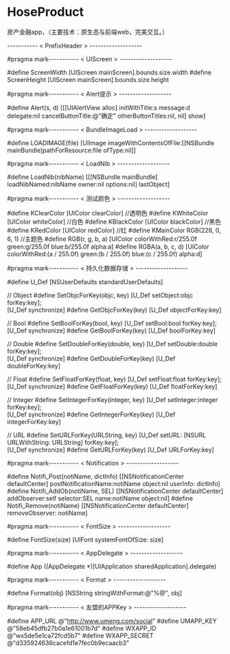 # HoseProduct
房产金融app，（主要技术：原生态与前端web，完美交互。）


----------- < PrefixHeader > -------------------

#pragma mark----------- < UIScreen > -------------------

#define ScreenWidth [UIScreen mainScreen].bounds.size.width
#define ScreenHeight [UIScreen mainScreen].bounds.size.height

#pragma mark----------- < Alert提示 > -------------------

#define Alert(s, d) [[[UIAlertView alloc] initWithTitle:s message:d delegate:nil cancelButtonTitle:@"确定" otherButtonTitles:nil, nil] show]

#pragma mark----------- < BundleImageLoad > -------------------

#define LOADIMAGE(file) [UIImage imageWithContentsOfFile:[[NSBundle mainBundle]pathForResource:file ofType:nil]]

#pragma mark----------- < LoadNib > -------------------

#define LoadNib(nibName) [[[NSBundle mainBundle] loadNibNamed:nibName owner:nil options:nil] lastObject]

#pragma mark----------- < 测试颜色 > -------------------

#define KClearColor [UIColor clearColor] //透明色
#define KWhiteColor [UIColor whiteColor] //白色
#define KBlackColor [UIColor blackColor] //黑色
#define KRedColor   [UIColor redColor]   //红
#define KMainColor  RGB(228, 0, 6, 1)   //主题色
#define RGB(r, g, b, a)  [UIColor colorWithRed:r/255.0f green:g/255.0f blue:b/255.0f alpha:a]
#define RGBA(a, b, c, d) [UIColor colorWithRed:(a / 255.0f) green:(b / 255.0f) blue:(c / 255.0f) alpha:d]


#pragma mark----------- < 持久化数据存储 > -------------------

#define U_Def [NSUserDefaults standardUserDefaults]

// Object
#define SetObjcForKey(objc, key) [U_Def setObject:objc forKey:key];\
[U_Def synchronize]
#define GetObjcForKey(key) [U_Def objectForKey:key]

// Bool
#define SetBoolForKey(bool, key) [U_Def setBool:bool forKey:key];\
[U_Def synchronize]
#define GetBoolForKey(key) [U_Def boolForKey:key]

// Double
#define SetDoubleForKey(double, key) [U_Def setDouble:double forKey:key];\
[U_Def synchronize]
#define GetDoubleForKey(key) [U_Def doubleForKey:key]

// Float
#define SetFloatForKey(float, key) [U_Def setFloat:float forKey:key];\
[U_Def synchronize]
#define GetFloatForKey(key) [U_Def floatForKey:key]

// Integer
#define SetIntegerForKey(integer, key) [U_Def setInteger:integer forKey:key];\
[U_Def synchronize]
#define GetIntegerForKey(key) [U_Def integerForKey:key]

// URL
#define SetURLForKey(URLString, key) [U_Def setURL: [NSURL URLWithString: URLString] forKey:key];\
[U_Def synchronize]
#define GetURLForKey(key) [U_Def URLForKey:key]


#pragma mark----------- < Notification > -------------------

#define Notifi_Post(notiName, dictInfo) [[NSNotificationCenter defaultCenter] postNotificationName:notiName object:nil userInfo: dictInfo]
#define Notifi_AddOb(notiName, SEL) [[NSNotificationCenter defaultCenter] addObserver:self selector:SEL name:notiName object:nil]
#define Notifi_Remove(notiName) [[NSNotificationCenter defaultCenter] removeObserver: notiName]

#pragma mark----------- < FontSize > -------------------

#define FontSize(size) [UIFont systemFontOfSize: size]

#pragma mark----------- < AppDelegate > -------------------

#define App ((AppDelegate *)[UIApplication sharedApplication].delegate)

#pragma mark----------- < Format > -------------------

#define Format(obj) [NSString stringWithFormat:@"%@", obj]

#pragma mark----------- < 友盟的APPKey > -------------------

#define APP_URL       @"http://www.umeng.com/social"
#define UMAPP_KEY     @"58eb45dfb27b0a1e61001b7d"
#define WXAPP_ID      @"wx5de5e1ca72fcd5b7"
#define WXAPP_SECRET  @"d335924636cacefd1e7fec0b9ecaacb3"

